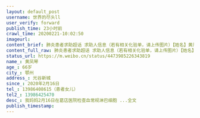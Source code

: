 ```yaml
---
layout: default_post
username: 世界的尽头ll
user_verify: forward
publish_time: 23小时前
crawl_time: 20200221-10:02:50
imageurl: 
content_brief: 肺炎患者求助超话 求助人信息（若有相关化验单，请上传图片）【姓名】黄凤琴【年龄】66岁【所在城市】鄂州【所在小区、社区】光谷新城【患病时间】2020年2月16日【联系方式】13986408615（患者女儿）【其他紧急联系人】13986425470【病情描述】我妈妈2月16日在葛店医院检查血常规淋巴细胞 ...全文
content_full_raw: 肺炎患者求助超话 求助人信息（若有相关化验单，请上传图片）【姓名】黄凤琴【年龄】66岁【所在城市】鄂州【所在小区、社区】光谷新城【患病时间】2020年2月16日【联系方式】13986408615（患者女儿）【其他紧急联系人】13986425470【病情描述】我妈妈2月16日在葛店医院检查血常规淋巴细胞 ...全文
status_url: https://m.weibo.cn/status/4473985226343819
name_: 黄凤琴
age_: 66岁
city_: 鄂州
address_: 光谷新城
since_: 2020年2月16日
tel_: 13986408615（患者女儿）
tel2_: 13986425470
desc_: 我妈妈2月16日在葛店医院检查血常规淋巴细胞 ...全文
publish_timestamp: 
---
```

